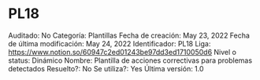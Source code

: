 # PL18

Auditado: No
Categoría: Plantillas
Fecha de creación: May 23, 2022
Fecha de última modificación: May 24, 2022
Identificador: PL18
Liga: https://www.notion.so/60947c2ed01243be97dd3ed1710050d6 
Nivel o status: Dinámico
Nombre: Plantilla de acciones correctivas para problemas detectados
Resuelto?: No
Se utiliza?: Yes
Última versión: 1.0